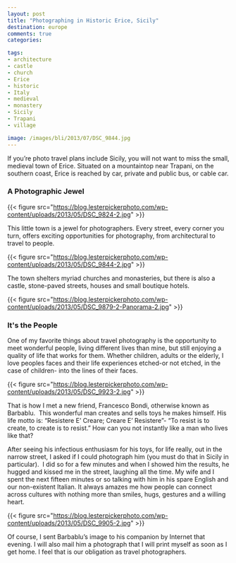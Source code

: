 ```yaml
---
layout: post
title: "Photographing in Historic Erice, Sicily"
destination: europe
comments: true
categories:

tags:
- architecture
- castle
- church
- Erice
- historic
- Italy
- medieval
- monastery
- Sicily
- Trapani
- village

image: /images/bli/2013/07/DSC_9844.jpg
---
```


If you’re photo travel plans include Sicily, you will not want to miss the small, medieval town of Erice. Situated on a mountaintop near Trapani, on the southern coast, Erice is reached by car, private and public bus, or cable car.

<!--more-->

### A Photographic Jewel

{{< figure src="https://blog.lesterpickerphoto.com/wp-content/uploads/2013/05/DSC_9824-2.jpg" >}}

This little town is a jewel for photographers. Every street, every corner you turn, offers exciting opportunities for photography, from architectural to travel to people. 

{{< figure src="https://blog.lesterpickerphoto.com/wp-content/uploads/2013/05/DSC_9844-2.jpg" >}}

The town shelters myriad churches and monasteries, but there is also a castle, stone-paved streets, houses and small boutique hotels.

{{< figure src="https://blog.lesterpickerphoto.com/wp-content/uploads/2013/05/DSC_9879-2-Panorama-2.jpg" >}}

### It's the People

One of my favorite things about travel photography is the opportunity to meet wonderful people, living different lives than mine, but still enjoying a quality of life that works for them. Whether children, adults or the elderly, I love peoples faces and their life experiences etched-or not etched, in the case of children- into the lines of their faces.

{{< figure src="https://blog.lesterpickerphoto.com/wp-content/uploads/2013/05/DSC_9923-2.jpg" >}}

That is how I met a new friend, Francesco Bondi, otherwise known as Barbablu.  This wonderful man creates and sells toys he makes himself. His life motto is: “Resistere E’ Creare; Creare E’ Resistere”- “To resist is to create, to create is to resist.” How can you not instantly like a man who lives like that?

After seeing his infectious enthusiasm for his toys, for life really, out in the narrow street, I asked if I could photograph him (you must do that in Sicily in particular).  I did so for a few minutes and when I showed him the results, he hugged and kissed me in the street, laughing all the time. My wife and I spent the next fifteen minutes or so talking with him in his spare English and our non-existent Italian. It always amazes me how people can connect across cultures with nothing more than smiles, hugs, gestures and a willing heart.

{{< figure src="https://blog.lesterpickerphoto.com/wp-content/uploads/2013/05/DSC_9905-2.jpg" >}}

Of course, I sent Barbablu’s image to his companion by Internet that evening. I will also mail him a photograph that I will print myself as soon as I get home. I feel that is our obligation as travel photographers.
 

 